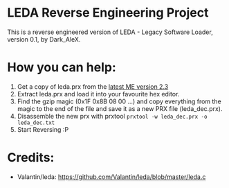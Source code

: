 # LEDA Reverse Engineering Project

This is a reverse engineered version of LEDA - Legacy Software Loader, version 0.1, by Dark_AleX.


# How you can help:
1. Get a copy of leda.prx from the [latest ME version 2.3](http://www.mediafire.com/download/6cz8ofj44a42wme/release_661me2.3+%28OFW+Version%29.zip)
2. Extract leda.prx and load it into your favourite hex editor.
3. Find the gzip magic (0x1F 0x8B 08 00 ...) and copy everything from the magic to the end of the file and save it as a new PRX file (leda_dec.prx).
4. Disassemble the new prx with prxtool ``prxtool -w leda_dec.prx -o leda_dec.txt``
5. Start Reversing :P


# Credits:
- Valantin/leda: https://github.com/Valantin/leda/blob/master/leda.c
